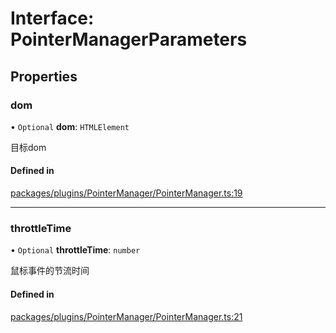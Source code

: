 # Interface: PointerManagerParameters

## Properties

### dom

• `Optional` **dom**: `HTMLElement`

目标dom

#### Defined in

[packages/plugins/PointerManager/PointerManager.ts:19](https://github.com/Shiotsukikaedesari/vis-three/blob/69da51d8/packages/plugins/PointerManager/PointerManager.ts#L19)

___

### throttleTime

• `Optional` **throttleTime**: `number`

鼠标事件的节流时间

#### Defined in

[packages/plugins/PointerManager/PointerManager.ts:21](https://github.com/Shiotsukikaedesari/vis-three/blob/69da51d8/packages/plugins/PointerManager/PointerManager.ts#L21)
